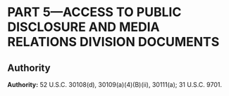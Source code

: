 # PART 5—ACCESS TO PUBLIC DISCLOSURE AND MEDIA RELATIONS DIVISION DOCUMENTS


## Authority

**Authority:** 52 U.S.C. 30108(d), 30109(a)(4)(B)(ii), 30111(a); 31 U.S.C. 9701.



